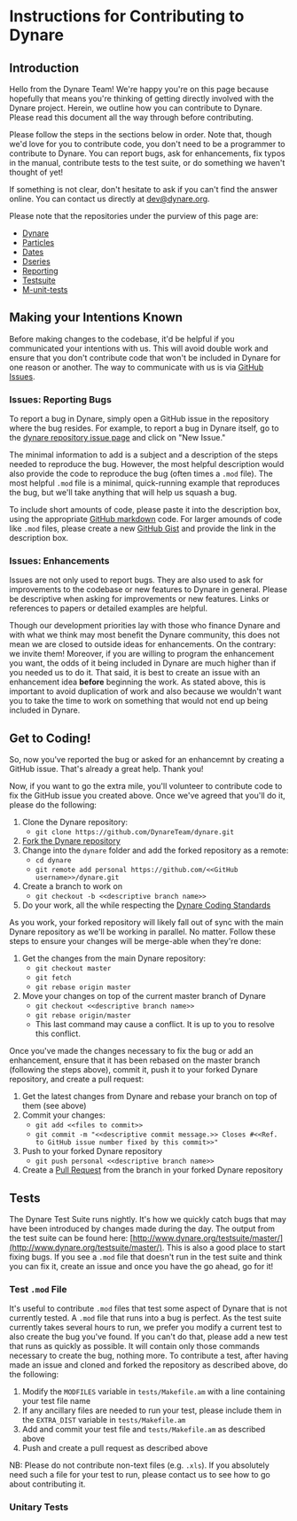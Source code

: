 # Instructions for Contributing to Dynare

## Introduction

Hello from the Dynare Team! We're happy you're on this page because hopefully that means you're thinking of getting directly involved with the Dynare project. Herein, we outline how you can contribute to Dynare. Please read this document all the way through before contributing.

Please follow the steps in the sections below in order. Note that, though we'd love for you to contribute code, you don't need to be a programmer to contribute to Dynare. You can report bugs, ask for enhancements, fix typos in the manual, contribute tests to the test suite, or do something we haven't thought of yet!

If something is not clear, don't hesitate to ask if you can't find the answer online. You can contact us directly at [dev@dynare.org](mailto:dev@dynare.org).

Please note that the repositories under the purview of this page are:

* [Dynare](https://github.com/DynareTeam/dynare)
* [Particles](https://github.com/DynareTeam/particles)
* [Dates](https://github.com/DynareTeam/dates)
* [Dseries](https://github.com/DynareTeam/dseries)
* [Reporting](https://github.com/DynareTeam/reporting)
* [Testsuite](https://github.com/DynareTeam/testsuite)
* [M-unit-tests](https://github.com/DynareTeam/m-unit-tests)

## Making your Intentions Known

Before making changes to the codebase, it'd be helpful if you communicated your intentions with us. This will avoid double work and ensure that you don't contribute code that won't be included in Dynare for one reason or another. The way to communicate with us is via [GitHub Issues](https://guides.github.com/features/issues/).

### Issues: Reporting Bugs

To report a bug in Dynare, simply open a GitHub issue in the repository where the bug resides. For example, to report a bug in Dynare itself, go to the [dynare repository issue page](https://github.com/DynareTeam/dynare/issues) and click on "New Issue."

The minimal information to add is a subject and a description of the steps needed to reproduce the bug. However, the most helpful description would also provide the code to reproduce the bug (often times a `.mod` file). The most helpful `.mod` file is a minimal, quick-running example that reproduces the bug, but we'll take anything that will help us squash a bug.

To include short amounts of code, please paste it into the description box, using the appropriate [GitHub markdown](https://help.github.com/articles/github-flavored-markdown/) code. For larger amounds of code like `.mod` files, please create a new [GitHub Gist](https://gist.github.com) and provide the link in the description box.

### Issues: Enhancements

Issues are not only used to report bugs. They are also used to ask for improvements to the codebase or new features to Dynare in general. Please be descriptive when asking for improvements or new features. Links or references to papers or detailed examples are helpful.

Though our development priorities lay with those who finance Dynare and with what we think may most benefit the Dynare community, this does not mean we are closed to outside ideas for enhancements. On the contrary: we invite them! Moreover, if you are willing to program the enhancement you want, the odds of it being included in Dynare are much higher than if you needed us to do it. That said, it is best to create an issue with an enhancement idea **before** beginning the work. As stated above, this is important to avoid duplication of work and also because we wouldn't want you to take the time to work on something that would not end up being included in Dynare.

## Get to Coding!

So, now you've reported the bug or asked for an enhancemnt by creating a GitHub issue. That's already a great help. Thank you!

Now, if you want to go the extra mile, you'll volunteer to contribute code to fix the GitHub issue you created above. Once we've agreed that you'll do it, please do the following:

1. Clone the Dynare repository:
   * `git clone https://github.com/DynareTeam/dynare.git`
1. [Fork the Dynare repository](https://help.github.com/articles/fork-a-repo)
1. Change into the `dynare` folder and add the forked repository as a remote:
   * `cd dynare`
   * `git remote add personal https://github.com/<<GitHub username>>/dynare.git`
1. Create a branch to work on
   * `git checkout -b <<descriptive branch name>>`
1. Do your work, all the while respecting the [Dynare Coding Standards](http://www.dynare.org/DynareWiki/CodingStandards)

As you work, your forked repository will likely fall out of sync with the main Dynare repository as we'll be working in parallel. No matter. Follow these steps to ensure your changes will be merge-able when they're done:

1. Get the changes from the main Dynare repository:
   * `git checkout master`
   * `git fetch`
   * `git rebase origin master`
1. Move your changes on top of the current master branch of Dynare
   * `git checkout <<descriptive branch name>>`
   * `git rebase origin/master`
   * This last command may cause a conflict. It is up to you to resolve this conflict.

Once you've made the changes necessary to fix the bug or add an enhancement, ensure that it has been rebased on the master branch (following the steps above), commit it, push it to your forked Dynare repository, and create a pull request:

1. Get the latest changes from Dynare and rebase your branch on top of them (see above)
1. Commit your changes:
   * `git add <<files to commit>>`
   * `git commit -m "<<descriptive commit message.>> Closes #<<Ref. to GitHub issue number fixed by this commit>>"`
1. Push to your forked Dynare repository
   * `git push personal <<descriptive branch name>>`
1. Create a [Pull Request](https://help.github.com/articles/creating-a-pull-request/) from the branch in your forked Dynare repository

## Tests

The Dynare Test Suite runs nightly. It's how we quickly catch bugs that may have been introduced by changes made during the day. The output from the test suite can be found here: [http://www.dynare.org/testsuite/master/](http://www.dynare.org/testsuite/master/). This is also a good place to start fixing bugs. If you see a `.mod` file that doesn't run in the test suite and think you can fix it, create an issue and once you have the go ahead, go for it!

### Test `.mod` File

It's useful to contribute `.mod` files that test some aspect of Dynare that is not currently tested. A `.mod` file that runs into a bug is perfect. As the test suite currently takes several hours to run, we prefer you modify a current test to also create the bug you've found. If you can't do that, please add a new test that runs as quickly as possible. It will contain only those commands necessary to create the bug, nothing more. To contribute a test, after having made an issue and cloned and forked the repository as described above, do the following:

1. Modify the `MODFILES` variable in `tests/Makefile.am` with a line containing your test file name
1. If any ancillary files are needed to run your test, please include them in the `EXTRA_DIST` variable in `tests/Makefile.am`
1. Add and commit your test file and `tests/Makefile.am` as described above
1. Push and create a pull request as described above

NB: Please do not contribute non-text files (e.g. `.xls`). If you absolutely need such a file for your test to run, please contact us to see how to go about contributing it.

### Unitary Tests
